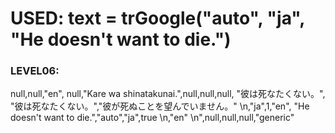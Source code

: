 # USED: text = trGoogle("auto", "ja", "He doesn't want to die.")

### LEVEL06:

null,null,\"en\",
null,\"Kare wa shinatakunai.\",null,null,null,
\"彼は死なたくない。\",
\"彼は死なたくない。\",\"彼が死ぬことを望んでいません。\"
\n,\"ja\",1,\"en\",
\"He doesn't want to die.\",\"auto\",\"ja\",true
\n,\"en\"
\n",null,null,null,"generic"
